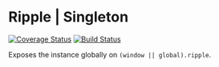 # Ripple | Singleton
[![Coverage Status](https://coveralls.io/repos/rijs/singleton/badge.svg?branch=master&service=github)](https://coveralls.io/github/rijs/singleton?branch=master)
[![Build Status](https://travis-ci.org/rijs/singleton.svg)](https://travis-ci.org/rijs/singleton)

Exposes the instance globally on `(window || global).ripple`.